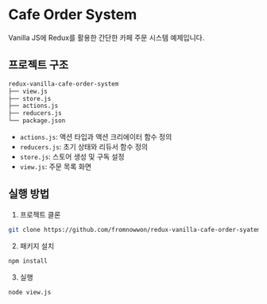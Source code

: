 # Cafe Order System

Vanilla JS에 Redux를 활용한 간단한 카페 주문 시스템 예제입니다.

## 프로젝트 구조

```bash
redux-vanilla-cafe-order-system
├── view.js
├── store.js
├── actions.js
├── reducers.js
└── package.json
```

- `actions.js`: 액션 타입과 액션 크리에이터 함수 정의
- `reducers.js`: 초기 상태와 리듀서 함수 정의
- `store.js`: 스토어 생성 및 구독 설정
- `view.js`: 주문 목록 화면

## 실행 방법

1. 프로젝트 클론

```bash
git clone https://github.com/fromnowwon/redux-vanilla-cafe-order-syatem.git
```

2. 패키지 설치
```bash
npm install
```

3. 실행

```bash
node view.js
```

